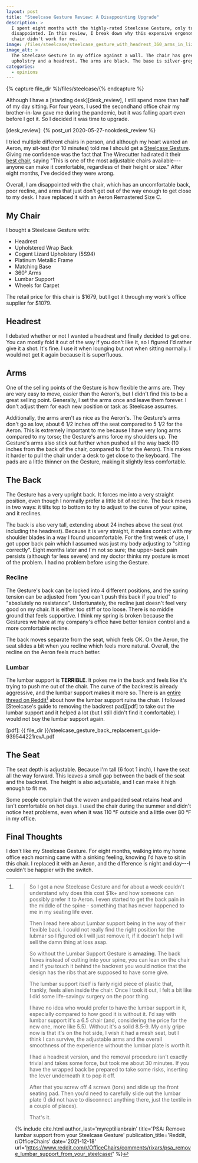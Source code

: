 ```yaml
---
layout: post
title: "Steelcase Gesture Review: A Disappointing Upgrade"
description: >
  I spent eight months with the highly-rated Steelcase Gesture, only to be
  disappointed. In this review, I break down why this expensive ergonomic
  chair didn't work for me.
image: /files/steelcase/steelcase_gesture_with_headrest_360_arms_in_lizard.jpg
image_alt: >
  The Steelcase Gesture in my office against a wall. The chair has green
  upholstry and a headrest. The arms are black. The base is silver-grey.
categories:
  - opinions
---
```


{% capture file_dir %}/files/steelcase/{% endcapture %}

Although I have a [standing desk][desk_review], I still spend more than half
of my day sitting. For four years, I used the secondhand office chair my
brother-in-law gave me during the pandemic, but it was falling apart even
before I got it. So I decided it was time to upgrade.

[desk_review]: {% post_url 2020-05-27-nookdesk_review %}

I tried multiple different chairs in person, and although my heart wanted an
Aeron, my sit-test (for 10 minutes) told me I should get a [Steelcase
Gesture][sc_gesture]. Giving me confidence was the fact that The Wirecutter
had rated it their [best chair][wirecutter], saying "This is one of the most
adjustable chairs available---anyone can make it comfortable, regardless of
their height or size." After eight months, I've decided they were wrong.

[sc_gesture]: https://store.steelcase.com/gesture
[wirecutter]: https://www.nytimes.com/wirecutter/reviews/best-office-chair/

Overall, I am disappointed with the chair, which has an uncomfortable back,
poor recline, and arms that just don't get out of the way enough to get close
to my desk. I have replaced it with an Aeron Remastered Size C.

## My Chair

I bought a Steelcase Gesture with:

- Headrest
- Upholstered Wrap Back
- Cogent Lizard Upholstery (5S94)
- Platinum Metallic Frame
- Matching Base
- 360° Arms
- Lumbar Support
- Wheels for Carpet

The retail price for this chair is $1679, but I got it through my work's
office supplier for $1079.

## Headrest

I debated whether or not I wanted a headrest and finally decided to get one.
You can mostly fold it out of the way if you don't like it, so I figured I'd
rather give it a shot. It's fine. I use it when lounging but not when sitting
normally. I would not get it again because it is superfluous.

## Arms

One of the selling points of the Gesture is how flexible the arms are. They
are very easy to move, easier than the Aeron's, but I didn't find this to be a
great selling point. Generally, I set the arms once and leave them forever. I
don't adjust them for each new position or task as Steelcase assumes.

Additionally, the arms aren't as nice as the Aeron's. The Gesture's arms don't
go as low, about 6 1/2 inches off the seat compared to 5 1/2 for the Aeron.
This is extremely important to me because I have very long arms compared to my
torso; the Gesture's arms force my shoulders up. The Gesture's arms also stick
out further when pushed all the way back (10 inches from the back of the
chair, compared to 8 for the Aeron). This makes it harder to pull the chair
under a desk to get close to the keyboard. The pads are a little thinner on
the Gesture, making it slightly less comfortable.

## The Back

The Gesture has a very upright back. It forces me into a very straight
position, even though I normally prefer a little bit of recline. The back
moves in two ways: it tilts top to bottom to try to adjust to the curve of
your spine, and it reclines.

The back is also very tall, extending about 24 inches above the seat (not
including the headrest). Because it is very straight, it makes contact with my
shoulder blades in a way I found uncomfortable. For the first week of use, I
got upper back pain which I assumed was just my body adjusting to "sitting
correctly". Eight months later and I'm not so sure; the upper-back pain
persists (although far less severe) and my doctor thinks my posture is most of
the problem. I had no problem before using the Gesture.

### Recline

The Gesture's back can be locked into 4 different positions, and the spring
tension can be adjusted from "you can't push this back if you tried" to
"absolutely no resistance". Unfortunately, the recline just doesn't feel very
good on my chair. It is either too stiff or too loose. There is no middle
ground that feels supportive. I think my spring is broken because the Gestures
we have at my company's office have better tension control and a more
comfortable recline.

The back moves separate from the seat, which feels OK. On the Aeron, the seat
slides a bit when you recline which feels more natural. Overall, the recline
on the Aeron feels much better.

### Lumbar

The lumbar support is **TERRIBLE**. It pokes me in the back and feels like
it's trying to push me out of the chair. The curve of the backrest is already
aggressive, and the lumbar support makes it more so. There is an [entire
thread on Reddit][reddit][^reddit] about how the lumbar support ruins the
chair. I followed [Steelcase's guide to removing the backrest pad][pdf] to
take out the lumbar support and it helped a lot (but I still didn't find it
comfortable). I would not buy the lumbar support again.

[reddit]: https://www.reddit.com/r/OfficeChairs/comments/rixars/psa_remove_lumbar_support_from_your_steelcase/
[pdf]: {{ file_dir }}/steelcase_gesture_back_replacement_guide-939544221revA.pdf

[^reddit]: 
    > So I got a new Steelcase Gesture and for about a week couldn't
    > understand why does this cost $1k+ and how someone can possibly prefer
    > it to Aeron. I even started to get the back pain in the middle of the
    > spine - something that has never happened to me in my seating life ever.
    > 
    > Then I read here about Lumbar support being in the way of their flexible
    > back. I could not really find the right position for the lubmar so I
    > figured ok I will just remove it, if it doesn't help I will sell the
    > damn thing at loss asap.
    > 
    > So without the Lumbar Support Gesture is **amazing**. The back flexes
    > instead of cutting into your spine, you can lean on the chair and if you
    > touch it behind the backrest you would notice that the design has the
    > ribs that are supposed to have some give.
    > 
    > The lumbar support itself is fairly rigid piece of plastic that,
    > frankly, feels alien inside the chair. Once I took it out, I felt a bit
    > like I did some life-savingv surgery on the poor thing.
    > 
    > I have no idea who would prefer to have the lumbar support in it,
    > especially compared to how good it is without it. I'd say with lumbar
    > support it's a 6.5 chair (and, considering the price for the new one,
    > more like 5.5). Without it's a solid 8.5-9. My only gripe now is that
    > it's on the hot side, I wish it had a mesh seat, but I think I can
    > survive, the adjustable arms and the overall smoothness of the
    > experience without the lumbar plate is worth it.
    > 
    > I had a headrest version, and the removal procedure isn't exactly
    > trivial and takes some force, but took me about 30 minutes. If you have
    > the wrapped back be prepared to take some risks, inserting the lever
    > underneath it to pop it off.
    > 
    > After that you screw off 4 screws (torx) and slide up the front seating
    > pad. Then you'd need to carefully slide out the lumbar plate (I did not
    > have to disconnect anything there, just the textile in a couple of
    > places).
    > 
    > That's it.

    {% include cite.html
      author_last='myreptilianbrain'
      title='PSA: Remove lumbar support from your Steelcase Gesture'
      publication_title='Reddit, r/OfficeChairs'
      date='2021-12-18'
      url='https://www.reddit.com/r/OfficeChairs/comments/rixars/psa_remove_lumbar_support_from_your_steelcase/'
    %}

## The Seat

The seat depth is adjustable. Because I'm tall (6 foot 1 inch), I have the
seat all the way forward. This leaves a small gap between the back of the seat
and the backrest. The height is also adjustable, and I can make it high enough
to fit me.

Some people complain that the woven and padded seat retains heat and isn't
comfortable on hot days. I used the chair during the summer and didn't notice
heat problems, even when it was 110 °F outside and a little over 80 °F in my
office.

## Final Thoughts

I don't like my Steelcase Gesture. For eight months, walking into my home
office each morning came with a sinking feeling, knowing I'd have to sit in
this chair. I replaced it with an Aeron, and the difference is night and
day---I couldn't be happier with the switch.
